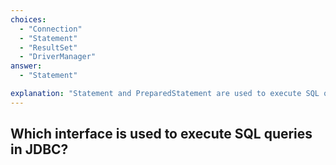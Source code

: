 ```yaml
---
choices:
  - "Connection"
  - "Statement"
  - "ResultSet"
  - "DriverManager"
answer:
  - "Statement"

explanation: "Statement and PreparedStatement are used to execute SQL queries."
---
```


## Which interface is used to execute SQL queries in JDBC?
